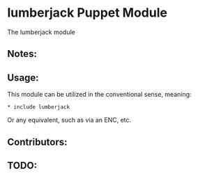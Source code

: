 # lumberjack Puppet Module

The lumberjack module

## Notes:

## Usage:

This module can be utilized in the conventional sense, meaning:

    * include lumberjack

Or any equivalent, such as via an ENC, etc.

## Contributors:

## TODO:

